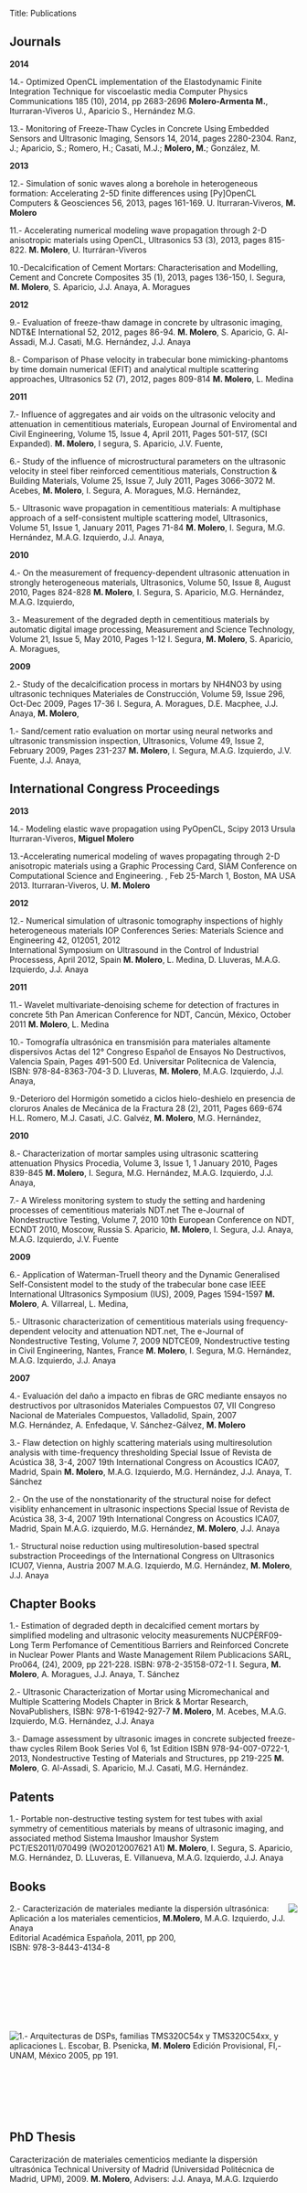 Title: Publications



Journals
----


**2014**
   
14.-  Optimized OpenCL implementation of the Elastodynamic Finite Integration Technique for viscoelastic media Computer Physics Communications  185 (10), 2014, pp 2683-2696
**Molero-Armenta M.**, Iturraran-Viveros U., Aparicio S., Hernández M.G.
              

13.- Monitoring of Freeze-Thaw Cycles in Concrete Using Embedded Sensors and Ultrasonic Imaging, Sensors 14, 2014, pages 2280-2304. 
Ranz, J.; Aparicio, S.; Romero, H.; Casati, M.J.; **Molero, M.**; González, M.
                  

**2013**

  
12.- Simulation of sonic waves along a borehole in heterogeneous formation: Accelerating 2-5D finite differences using [Py]OpenCL 
Computers & Geosciences 56, 2013, pages 161-169.
U. Iturraran-Viveros, **M. Molero** 
         
11.-  Accelerating numerical modeling wave propagation through 2-D anisotropic materials using OpenCL, Ultrasonics 53 (3), 2013, pages 815-822. **M. Molero**, U. Iturráran-Viveros 


10.-Decalcification of Cement Mortars: Characterisation and Modelling, Cement and Concrete Composites 35 (1), 2013, pages 136-150, I. Segura, **M. Molero**, S. Aparicio, J.J. Anaya, A. Moragues

**2012**

9.- Evaluation of freeze-thaw damage in concrete by ultrasonic imaging, NDT&E International 52, 2012, pages 86-94. **M. Molero**, S. Aparicio, G. Al-Assadi, M.J. Casati, M.G. Hernández, J.J. Anaya

8.- Comparison of Phase velocity in trabecular bone mimicking-phantoms by time domain numerical (EFIT) and analytical multiple scattering approaches, Ultrasonics 52 (7), 2012, pages 809-814
**M. Molero**, L. Medina


**2011**

7.- Influence of aggregates and air voids on the ultrasonic velocity and attenuation in cementitious materials, European Journal of Enviromental and Civil Engineering, Volume 15, Issue 4, April 2011, Pages 501-517,  (SCI Expanded). **M. Molero**, I segura, S. Aparicio, J.V. Fuente,

6.- Study of the influence of microstructural parameters on the ultrasonic velocity in steel fiber reinforced cementitious materials, Construction & Building Materials, Volume 25, Issue 7, July 2011, Pages 3066-3072 M. Acebes, **M. Molero**, I. Segura, A. Moragues, M.G. Hernández,

5.- Ultrasonic wave propagation in cementitious materials: A multiphase approach of a self-consistent multiple scattering model, Ultrasonics, Volume 51, Issue 1, January 2011, Pages 71-84  **M. Molero**, I. Segura, M.G. Hernández, M.A.G. Izquierdo, J.J. Anaya,


**2010**

4.- On the measurement of frequency-dependent ultrasonic attenuation in strongly heterogeneous materials, Ultrasonics, Volume 50, Issue 8, August 2010, Pages 824-828
**M. Molero**, I. Segura, S. Aparicio, M.G. Hernández, M.A.G. Izquierdo,

3.- Measurement of the degraded depth in cementitious materials by automatic digital image processing, Measurement and Science Technology, Volume 21, Issue 5, May 2010, Pages 1-12
I. Segura, **M. Molero**, S. Aparicio, A. Moragues,


**2009**	

2.- Study of the decalcification process in mortars by NH4NO3 by using ultrasonic techniques
Materiales de Construcción, Volume 59, Issue 296, Oct-Dec 2009, Pages 17-36
I. Segura, A. Moragues, D.E. Macphee, J.J. Anaya, **M. Molero**,

1.- Sand/cement ratio evaluation on mortar using neural networks and ultrasonic transmission inspection, Ultrasonics, Volume 49, Issue 2, February 2009, Pages 231-237
**M. Molero**, I. Segura, M.A.G. Izquierdo, J.V. Fuente, J.J. Anaya,


International Congress Proceedings
-----


**2013**


14.- Modeling elastic wave propagation using PyOpenCL, Scipy 2013
Ursula Iturraran-Viveros, **Miguel Molero**

13.-Accelerating numerical modeling of waves propagating through 2-D anisotropic materials using a Graphic Processing Card, SIAM Conference on Computational  Science and Engineering. , Feb 25-March 1, Boston, MA USA 2013. 
Iturraran-Viveros, U. **M. Molero**


**2012**

12.- Numerical simulation of ultrasonic tomography inspections of highly heterogeneous materials
IOP Conferences Series: Materials Science and Engineering 42, 012051, 2012    
International Symposium on Ultrasound in the Control of Industrial Processess, April 2012, Spain
**M. Molero**, L. Medina, D. Lluveras, M.A.G. Izquierdo, J.J. Anaya


**2011**

11.- Wavelet multivariate-denoising scheme for detection of fractures in concrete
5th Pan American Conference for NDT, Cancún, México, October 2011
**M. Molero**, L. Medina
   
10.- Tomografía ultrasónica en transmisión para materiales altamente dispersivos
Actas del 12° Congreso Español de Ensayos No Destructivos, Valencia Spain, Pages 491-500
Ed. Universitar Politecnica de Valencia, ISBN: 978-84-8363-704-3
D. Lluveras, **M. Molero**, M.A.G. Izquierdo, J.J. Anaya, 

9.-Deterioro del Hormigón sometido a ciclos hielo-deshielo en presencia de cloruros
Anales de Mecánica de la Fractura 28 (2), 2011, Pages 669-674
H.L. Romero, M.J. Casati, J.C. Galvéz, **M. Molero**, M.G. Hernández, 
   
**2010**

8.- Characterization of mortar samples using ultrasonic scattering attenuation
Physics Procedia, Volume 3, Issue 1, 1 January 2010, Pages 839-845
**M. Molero**, I. Segura, M.G. Hernández, M.A.G. Izquierdo, J.J. Anaya, 

7.- A Wireless monitoring system to study the setting and hardening processes of cementitious materials
NDT.net The e-Journal of Nondestructive Testing, Volume 7, 2010
10th European Conference on NDT, ECNDT 2010, Moscow, Russia
S. Aparicio, **M. Molero**, I. Segura, J.J. Anaya, M.A.G. Izquierdo, J.V. Fuente

**2009**

 6.- Application of Waterman-Truell theory and the Dynamic Generalised Self-Consistent model to the study of the trabecular bone case
 IEEE International Ultrasonics Symposium (IUS), 2009, Pages 1594-1597 
 **M. Molero**, A. Villarreal, L. Medina,  

 5.- Ultrasonic characterization of cementitious materials using frequency-dependent velocity and attenuation
 NDT.net, The e-Journal of Nondestructive Testing, Volume 7, 2009
 NDTCE09, Nondestructive testing in Civil Engineering, Nantes, France
 **M. Molero**, I. Segura, M.G. Hernández, M.A.G. Izquierdo, J.J. Anaya

 **2007**

4.- Evaluación del daño a impacto en fibras de GRC mediante ensayos no destructivos por ultrasonidos
Materiales Compuestos 07, VII Congreso Nacional de Materiales Compuestos, Valladolid, Spain, 
2007  
M.G. Hernández, A. Enfedaque, V. Sánchez-Gálvez, **M. Molero**

3.- Flaw detection on highly scattering materials using multiresolution analysis with time-frequency thresholding
Special Issue of Revista de Acústica 38, 3-4, 2007
19th International Congress on Acoustics ICA07, Madrid, Spain
**M. Molero**, M.A.G. Izquierdo, M.G. Hernández, J.J. Anaya, T. Sánchez
 
2.- On the use of the nonstationarity of the structural noise for defect visiblity enhancement in ultrasonic inspections
Special Issue of Revista de Acústica 38, 3-4, 2007
19th International Congress on Acoustics ICA07, Madrid, Spain
M.A.G. izquierdo, M.G. Hernández, **M. Molero**, J.J. Anaya
 
1.- Structural noise reduction using multiresolution-based spectral substraction
Proceedings of the International Congress on Ultrasonics ICU07, Vienna, Austria 2007
M.A.G. Izquierdo, M.G. Hernández, **M. Molero**,  J.J. Anaya


Chapter Books
-------------

1.- Estimation of degraded depth in decalcified cement mortars by simplified modeling and ultrasonic velocity measurements
NUCPERF09-Long Term Perfomance of Cementitious Barriers and Reinforced Concrete in Nuclear Power Plants and Waste Management
Rilem Publicacions SARL, Pro064, (24), 2009, pp 221-228. ISBN: 978-2-35158-072-1
I. Segura, **M. Molero**, A. Moragues, J.J. Anaya, T. Sánchez 


2.- Ultrasonic Characterization of Mortar using Micromechanical and Multiple Scattering Models
Chapter in Brick & Mortar Research, NovaPublishers, ISBN: 978-1-61942-927-7
**M. Molero**, M. Acebes, M.A.G. Izquierdo, M.G. Hernández, J.J. Anaya

3.- Damage assessment by ultrasonic images in concrete subjected freeze-thaw cycles
Rilem Book Series Vol 6, 1st Edition ISBN 978-94-007-0722-1, 2013,
Nondestructive Testing of Materials and Structures, pp 219-225
**M. Molero**, G. Al-Assadi, S. Aparicio, M.J. Casati, M.G. Hernández. 

Patents
-------

1.- Portable non-destructive testing system for test tubes with axial symmetry of cementitious materials by means of ultrasonic imaging, and associated method
Sistema Imaushor   Imaushor System PCT/ES2011/070499 (WO2012007621 A1)
**M. Molero**, I. Segura, S. Aparicio, M.G. Hernández, D. LLuveras, E. Villanueva, M.A.G. Izquierdo, J.J. Anaya


Books
-----

<div style="float: right">
    <img src="../images/BookMolero.jpg" />
</div>

2.- Caracterización de materiales mediante la dispersión ultrasónica: Aplicación a los materiales cementicios, **M.Molero**, M.A.G. Izquierdo, J.J. Anaya        
Editorial Académica Española, 2011, pp 200,  
ISBN: 978-3-8443-4134-8

&nbsp;

&nbsp;

&nbsp;

&nbsp;

<div style="float: left">
    <img src="../images/BOOK_DSP_Molero_Imagen.png", atl=" "  />
</div>

  1.- Arquitecturas de DSPs, familias TMS320C54x y TMS320C54xx, y aplicaciones
  L. Escobar, B. Psenicka, **M. Molero**
  Edición Provisional, FI,-UNAM, México 2005, pp 191.

&nbsp;

&nbsp;

&nbsp;




PhD Thesis
---
Caracterización de materiales cementicios mediante la dispersión ultrasónica
Technical University of Madrid (Universidad Politécnica de Madrid, UPM), 2009.
**M. Molero**, Advisers: J.J. Anaya, M.A.G. Izquierdo















